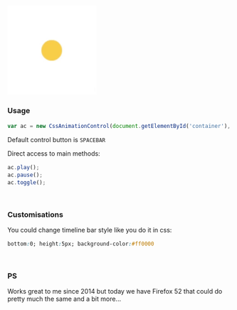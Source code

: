 ![preview](https://github.com/tpkn/css-animation-control/blob/master/preview.gif)


### Usage

```javascript
var ac = new CssAnimationControl(document.getElementById('container'), 14.7);
```

Default control button is `SPACEBAR`

Direct access to main methods:
```javascript
ac.play();
ac.pause();
ac.toggle();
```
<br />


### Customisations
You could change timeline bar style like you do it in css:
```css
bottom:0; height:5px; background-color:#ff0000
```
<br />


### PS
Works great to me since 2014 but today we have Firefox 52 that could do pretty much the same and a bit more...
